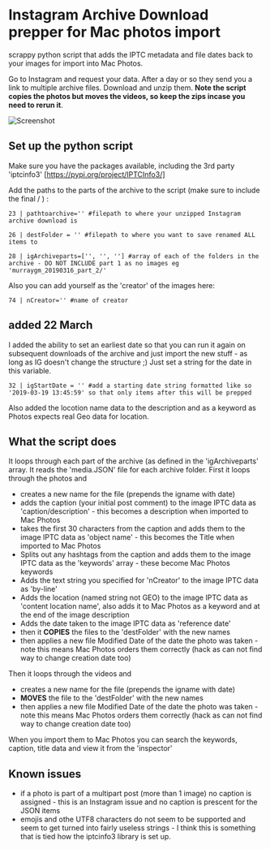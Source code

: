 # Instagram Archive Download prepper for Mac photos import
scrappy python script that adds the IPTC metadata and file dates back to your images for import into Mac Photos.

Go to Instagram and request your data. After a day or so they send you a link to multiple archive files.
Download and unzip them. 
**Note the script copies the photos but moves the videos, so keep the zips incase you need to rerun it**.

![Screenshot](ig_to_photos_metadata.png?raw=true "Screenshot")

## Set up the python script
Make sure you have the packages available, including the 3rd party 'iptcinfo3' [https://pypi.org/project/IPTCInfo3/]

Add the paths to the parts of the archive to the script (make sure to include the final / ) :
```
23 | pathtoarchive='' #filepath to where your unzipped Instagram archive download is

26 | destFolder = '' #filepath to where you want to save renamed ALL items to

28 | igArchiveparts=['', '', ''] #array of each of the folders in the archive - DO NOT INCLUDE part 1 as no images eg 'murraygm_20190316_part_2/'
```

Also you can add yourself as the 'creator' of the images here:
```
74 | nCreator='' #name of creator
```

## added 22 March
I added the ability to set an earliest date so that you can run it again on subsequent downloads of the archive and just import the new stuff - as long as IG doesn't change the structure ;) 
Just set a string for the date in this variable. 
```
32 | igStartDate = '' #add a starting date string formatted like so '2019-03-19 13:45:59' so that only items after this will be prepped
```
Also added the locotion name data to the description and as a keyword as Photos expects real Geo data for location.

## What the script does
It loops through each part of the archive (as defined in the 'igArchiveparts' array.
It reads the 'media.JSON' file for each archive folder. 
First it loops through the photos and
* creates a new name for the file (prepends the igname with date)
* adds the caption (your initial post comment) to the image IPTC data as 'caption/description' - this becomes a description when imported to Mac Photos
* takes the first 30 characters from the caption and adds them to the image IPTC data as 'object name' - this becomes the Title when imported to Mac Photos
* Splits out any hashtags from the caption and adds them to the image IPTC data as the 'keywords' array - these become Mac Photos keywords
* Adds the text string you specified for 'nCreator' to the image IPTC data as 'by-line'
* Adds the location (named string not GEO) to the image IPTC data as 'content location name', also adds it to Mac Photos as a keyword and at the end of the image description
* Adds the date taken to the image IPTC data as 'reference date'
* then it **COPIES** the files to the 'destFolder' with the new names
* then applies a new file Modified Date of the date the photo was taken - note this means Mac Photos orders them correctly (hack as can not find way to change creation date too)

Then it loops through the videos and
* creates a new name for the file (prepends the igname with date)
* **MOVES** the file to the 'destFolder' with the new names
* then applies a new file Modified Date of the date the photo was taken - note this means Mac Photos orders them correctly (hack as can not find way to change creation date too)


When you import them to Mac Photos you can search the keywords, caption, title data and view it from the 'inspector'

## Known issues
* if a photo is part of a multipart post (more than 1 image) no caption is assigned - this is an Instagram issue and no caption is prescent for the JSON items
* emojis and othe UTF8 characters do not seem to be supported and seem to get turned into fairly useless strings - I think this is something that is tied how the iptcinfo3 library is set up.




